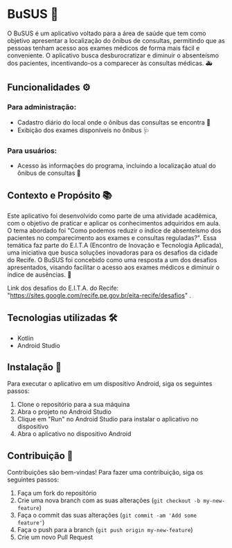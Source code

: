 # BuSUS 🏥

O BuSUS é um aplicativo voltado para a área de saúde que tem como objetivo apresentar a localização do ônibus de consultas, permitindo que as pessoas tenham acesso aos exames médicos de forma mais fácil e conveniente. O aplicativo busca desburocratizar e diminuir o absenteísmo dos pacientes, incentivando-os a comparecer às consultas médicas. 🚑

## Funcionalidades ⚙️

### Para administração:

- Cadastro diário do local onde o ônibus das consultas se encontra 📝
- Exibição dos exames disponíveis no ônibus 🩺

### Para usuários:

- Acesso às informações do programa, incluindo a localização atual do ônibus de consultas 📍

## Contexto e Propósito 📚

Este aplicativo foi desenvolvido como parte de uma atividade acadêmica, com o objetivo de praticar e aplicar os conhecimentos adquiridos em aula. O tema abordado foi "Como podemos reduzir o índice de absenteísmo dos pacientes no comparecimento aos exames e consultas reguladas?". Essa temática faz parte do E.I.T.A (Encontro de Inovação e Tecnologia Aplicada), uma iniciativa que busca soluções inovadoras para os desafios da cidade do Recife. O BuSUS foi concebido como uma resposta a um dos desafios apresentados, visando facilitar o acesso aos exames médicos e diminuir o índice de ausências. 🌟

Link dos desafios do E.I.T.A. do Recife: "https://sites.google.com/recife.pe.gov.br/eita-recife/desafios" .

## Tecnologias utilizadas 🛠️

- Kotlin
- Android Studio

## Instalação 🚀

Para executar o aplicativo em um dispositivo Android, siga os seguintes passos:

1. Clone o repositório para a sua máquina
2. Abra o projeto no Android Studio
3. Clique em "Run" no Android Studio para instalar o aplicativo no dispositivo
4. Abra o aplicativo no dispositivo Android

## Contribuição 🤝

Contribuições são bem-vindas! Para fazer uma contribuição, siga os seguintes passos:

1. Faça um fork do repositório
2. Crie uma nova branch com as suas alterações (`git checkout -b my-new-feature`)
3. Faça o commit das suas alterações (`git commit -am 'Add some feature'`)
4. Faça o push para a branch (`git push origin my-new-feature`)
5. Crie um novo Pull Request

